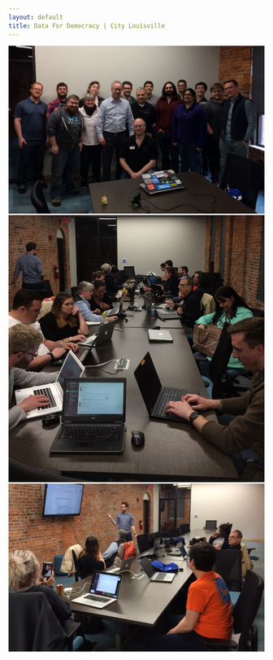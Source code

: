 ```yaml
---
layout: default 
title: Data For Democracy | City Louisville
---
```


![Louisvillians with Mayor Fisher](../images/data4dem.jpg)
![Louisvillians Working It for Data 4 Democracy](../images/data4dem2.jpg)
![Louisvillians Working It for Data 4 Democracy](../images/data4dem3.jpg)
